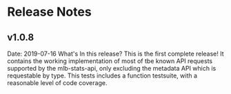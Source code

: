 # Release Notes

## v1.0.8
Date: 2019-07-16
What's In this release?
This is the first complete release! It contains the working implementation of most of tbe known
API requests supported by the mlb-stats-api, only excluding the metadata API which is requestable by
type.
This tests includes a function testsuite, with a reasonable level of code coverage.
